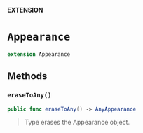 **EXTENSION**

# `Appearance`
```swift
extension Appearance
```

## Methods
### `eraseToAny()`

```swift
public func eraseToAny() -> AnyAppearance
```

> Type erases the Appearance object.
